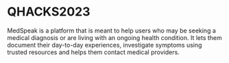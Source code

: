 # QHACKS2023

MedSpeak is a platform that is meant to help users who may be seeking a medical diagnosis or are living with an ongoing health condition. It lets them document their day-to-day experiences, investigate symptoms using trusted resources and helps them contact medical providers.
